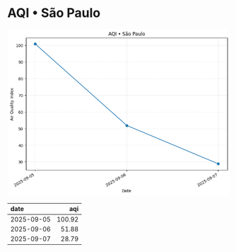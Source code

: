 # AQI • São Paulo

![chart](/reports/img/2025-09-05_aqi.png)

| date       |    aqi |
|:-----------|-------:|
| 2025-09-05 | 100.92 |
| 2025-09-06 |  51.88 |
| 2025-09-07 |  28.79 |
